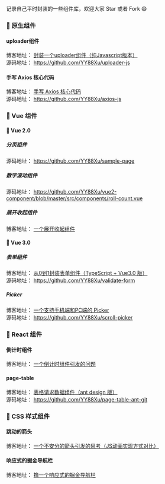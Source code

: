 记录自己平时封装的一些组件库，欢迎大家 Star 或者 Fork  😄

### 🍓 原生组件
####  uploader组件

博客地址： [封装一个uploader组件（纯Javascript版本）](https://juejin.cn/post/6913447567896346632)        
源码地址： https://github.com/YY88Xu/uploader-js      

####  手写 Axios 核心代码
博客地址： [手写 Axios 核心代码](https://juejin.cn/post/6936877920304496677)        
源码地址： https://github.com/YY88Xu/axios-js      

###  🍒 Vue 组件
#### 🍺 Vue 2.0
##### 分页组件

源码地址： https://github.com/YY88Xu/sample-page

##### 数字滚动组件

源码地址： https://github.com/YY88Xu/vue2-component/blob/master/src/components/roll-count.vue

##### 展开收起组件
博客地址： [一个展开收起组件](https://juejin.cn/post/7035545441605255182) 

#### 🍻 Vue 3.0
#####  表单组件
博客地址： [从0到1封装表单组件（TypeScript + Vue3.0 版）](https://juejin.cn/post/6911301654008561672)       
源码地址： https://github.com/YY88Xu/validate-form      

#####  Picker
博客地址： [一个支持手机端和PC端的 Picker](https://juejin.cn/post/6986283004616736799)       
源码地址： https://github.com/YY88Xu/scroll-picker 

### 🍎 React 组件
#### 倒计时组件
博客地址： [一个倒计时组件引发的问题](https://juejin.cn/post/6930200963810590734)        


#### page-table

博客地址： [表格请求数据组件（ant design 版）](https://juejin.cn/post/6934326406314737672)  
源码地址： https://github.com/YY88Xu/page-table-ant-git     


### 🍓 CSS 样式组件
#### 跳动的箭头

博客地址： [一个不安分的箭头引发的思考（JS动画实现方式对比）](https://juejin.cn/post/6907037305052069895)  

#### 响应式的掘金导航栏

博客地址： [撸一个响应式的掘金导航栏](https://juejin.cn/post/6910555811286614024)   
   
